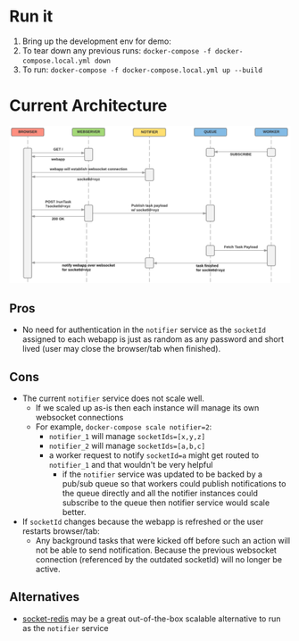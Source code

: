 # Run it
1. Bring up the development env for demo:
  1. To tear down any previous runs: `docker-compose -f docker-compose.local.yml down`
  1. To run: `docker-compose -f docker-compose.local.yml up --build`

# Current Architecture
![Current Architecture](/sequence%20diagram%201.png?raw=true "Current Architecture")

## Pros
* No need for authentication in the `notifier` service as the `socketId` assigned to each webapp is just as random as any password and short lived (user may close the browser/tab when finished).

## Cons
* The current `notifier` service does not scale well.
  * If we scaled up as-is then each instance will manage its own websocket connections
  * For example, `docker-compose scale notifier=2`:
    * `notifier_1` will manage `socketIds=[x,y,z]`
    * `notifier_2` will manage `socketIds=[a,b,c]`
    * a worker request to notify `socketId=a` might get routed to `notifier_1` and that wouldn't be very helpful
      * if the `notifier` service was updated to be backed by a pub/sub queue so that workers could publish notifications to the queue directly and all the notifier instances could subscribe to the queue then notifier service would scale better.
* If `socketId` changes because the webapp is refreshed or the user restarts browser/tab:
  * Any background tasks that were kicked off before such an action will not be able to send notification. Because the previous websocket connection (referenced by the outdated socketId) will no longer be active.

## Alternatives
* [socket-redis](https://github.com/cargomedia/socket-redis) may be a great out-of-the-box scalable alternative to run as the `notifier` service
